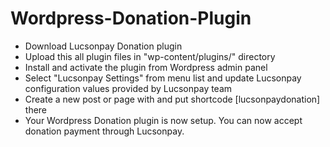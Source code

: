 # Wordpress-Donation-Plugin

* Download Lucsonpay Donation plugin 
* Upload this all plugin files in "wp-content/plugins/" directory
* Install and activate the plugin from Wordpress admin panel
* Select "Lucsonpay Settings" from menu list and update Lucsonpay configuration values provided by Lucsonpay team
* Create a new post or page with and put shortcode [lucsonpaydonation] there
* Your Wordpress Donation plugin is now setup. You can now accept donation payment through Lucsonpay.
